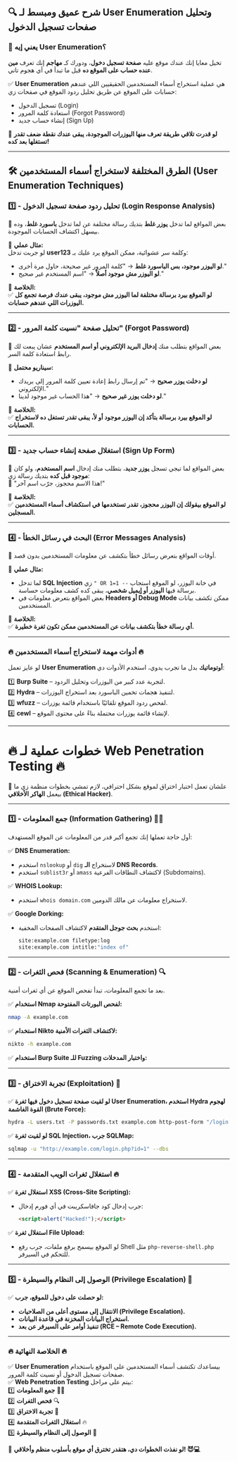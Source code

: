 ## **🔍 شرح عميق ومبسط لـ User Enumeration وتحليل صفحات تسجيل الدخول**

### **🚀 يعني إيه User Enumeration؟**

تخيل معايا إنك عندك موقع عليه **صفحة تسجيل دخول**، ودورك كـ **مهاجم** إنك تعرف **مين عنده حساب على الموقع ده** قبل ما تبدأ في أي هجوم تاني.

✅ **User Enumeration** هي عملية استخراج أسماء المستخدمين الحقيقيين اللي عندهم حسابات على الموقع عن طريق تحليل ردود الموقع في صفحات زي:

- تسجيل الدخول (Login)
- استعادة كلمة المرور (Forgot Password)
- إنشاء حساب جديد (Sign Up)

📌 **لو قدرت تلاقي طريقة تعرف منها اليوزرات الموجودة، يبقى عندك نقطة ضعف تقدر تستغلها بعد كده!**

---

## **🛠️ الطرق المختلفة لاستخراج أسماء المستخدمين (User Enumeration Techniques)**

### **1️⃣ - تحليل ردود صفحة تسجيل الدخول (Login Response Analysis)**

📌 بعض المواقع لما تدخل **يوزر غلط** بتديك رسالة مختلفة عن لما تدخل **باسورد غلط**، وده بيسهل اكتشاف الحسابات الموجودة.

🔹 **مثال عملي:**  
لو جربت تدخل **user123** وكلمة سر عشوائية، ممكن الموقع يرد عليك بـ:

- **لو اليوزر موجود، بس الباسورد غلط** → "كلمة المرور غير صحيحة، حاول مرة أخرى."
- **لو اليوزر مش موجود أصلاً** → "اسم المستخدم غير صحيح."

🎯 **الخلاصة:**  
✅ **لو الموقع بيرد برسالة مختلفة لما اليوزر مش موجود، يبقى عندك فرصة تجمع كل اليوزرات اللي عندهم حسابات.**

---

### **2️⃣ - تحليل صفحة "نسيت كلمة المرور" (Forgot Password)**

📌 بعض المواقع بتطلب منك **إدخال البريد الإلكتروني أو اسم المستخدم** عشان يبعت لك رابط استعادة كلمة السر.

🔹 **سيناريو محتمل:**

- **لو دخلت يوزر صحيح** → "تم إرسال رابط إعادة تعيين كلمة المرور إلى بريدك الإلكتروني."
- **لو دخلت يوزر غير صحيح** → "هذا الحساب غير موجود لدينا."

🎯 **الخلاصة:**  
✅ **لو الموقع بيرد برسالة بتأكد إن اليوزر موجود أو لأ، يبقى تقدر تستغل ده لاستخراج الحسابات.**

---

### **3️⃣ - استغلال صفحة إنشاء حساب جديد (Sign Up Form)**

📌 بعض المواقع لما تيجي تسجل **يوزر جديد**، بتطلب منك إدخال **اسم المستخدم**، ولو كان **موجود قبل كده** بتديك رسالة زي:  
🚨 "هذا الاسم محجوز، جرّب اسم آخر!"

🎯 **الخلاصة:**  
✅ **لو الموقع بيقولك إن اليوزر محجوز، تقدر تستخدمها في استكشاف أسماء المستخدمين المسجلين.**

---

### **4️⃣ - البحث في رسائل الخطأ (Error Messages Analysis)**

📌 أوقات المواقع بتعرض رسائل خطأ بتكشف عن معلومات المستخدمين بدون قصد.

🔹 **مثال عملي:**

- لما تدخل **SQL Injection** زي `" OR 1=1 --` في خانة اليوزر، لو الموقع استجاب برسالة فيها **اليوزر أو إيميل شخصي**، يبقى كده كشف معلومات حساسة.
- بعض المواقع بتعرض معلومات في **Headers أو Debug Mode** ممكن تكشف بيانات المستخدمين.

🎯 **الخلاصة:**  
✅ **أي رسالة خطأ بتكشف بيانات عن المستخدمين ممكن تكون ثغرة خطيرة.**

---

### **🔥 أدوات مهمة لاستخراج أسماء المستخدمين 🔥**

لو عايز تعمل **User Enumeration أوتوماتيك** بدل ما تجرب يدوي، استخدم الأدوات دي:

1️⃣ **Burp Suite** – لتجربة عدد كبير من اليوزرات وتحليل الردود.  
2️⃣ **Hydra** – لتنفيذ هجمات تخمين الباسورد بعد استخراج اليوزرات.  
3️⃣ **wfuzz** – لفحص ردود الموقع تلقائيًا باستخدام قائمة يوزرات.  
4️⃣ **cewl** – لإنشاء قائمة يوزرات محتملة بناءً على محتوى الموقع.

---

# **🔥 خطوات عملية لـ Web Penetration Testing 🔥**

📌 علشان تعمل اختبار اختراق لموقع بشكل احترافي، لازم تمشي بخطوات منظمة زي ما بيعمل **الهاكر الأخلاقي (Ethical Hacker)**.

---

### **1️⃣ - جمع المعلومات (Information Gathering) 🕵️‍♂️**

أول حاجة تعملها إنك تجمع أكبر قدر من المعلومات عن الموقع المستهدف:

✅ **DNS Enumeration:**

- استخدم `nslookup` أو `dig` لاستخراج **الـ DNS Records**.
- استخدم `sublist3r` أو `amass` لاكتشاف النطاقات الفرعية (Subdomains).

✅ **WHOIS Lookup:**

- استخدم `whois domain.com` لاستخراج معلومات عن مالك الدومين.

✅ **Google Dorking:**

- استخدم **بحث جوجل المتقدم** لاكتشاف الصفحات المخفية:
    
    ```bash
    site:example.com filetype:log  
    site:example.com intitle:"index of"
    ```
    

---

### **2️⃣ - فحص الثغرات (Scanning & Enumeration) 🔍**

بعد ما تجمع المعلومات، تبدأ تفحص الموقع عن أي ثغرات أمنية.

✅ **استخدام Nmap لفحص البورتات المفتوحة:**

```bash
nmap -A example.com
```

✅ **استخدام Nikto لاكتشاف الثغرات الأمنية:**

```bash
nikto -h example.com
```

✅ **استخدام Burp Suite للـ Fuzzing واختبار المدخلات:**

---

### **3️⃣ - تجربة الاختراق (Exploitation) 🎯**

✅ **لو لقيت صفحة تسجيل دخول فيها ثغرة User Enumeration، استخدم Hydra لهجوم القوة الغاشمة (Brute Force):**

```bash
hydra -L users.txt -P passwords.txt example.com http-post-form "/login.php:username=^USER^&password=^PASS^:Invalid username or password"
```

✅ **لو لقيت ثغرة SQL Injection، جرب SQLMap:**

```bash
sqlmap -u "http://example.com/login.php?id=1" --dbs
```

---

### **4️⃣ - استغلال ثغرات الويب المتقدمة 🔥**

✅ **استغلال ثغرة XSS (Cross-Site Scripting):**

- جرب إدخال كود جافاسكريبت في أي فورم إدخال:
    
    ```html
    <script>alert("Hacked!");</script>
    ```
    

✅ **استغلال ثغرة File Upload:**

- لو الموقع بيسمح برفع ملفات، جرب رفع Shell مثل `php-reverse-shell.php` للتحكم في السيرفر.

---

### **5️⃣ - الوصول إلى النظام والسيطرة (Privilege Escalation) 👑**

✅ **لو حصلت على دخول للموقع، جرب:**

- **الانتقال إلى مستوى أعلى من الصلاحيات (Privilege Escalation).**
- **استخراج البيانات المخزنة في قاعدة البيانات.**
- **تنفيذ أوامر على السيرفر عن بعد (RCE – Remote Code Execution).**

---

### **🔥 الخلاصة النهائية 🔥**

✅ **User Enumeration** بيساعدك تكتشف أسماء المستخدمين على الموقع باستخدام صفحات تسجيل الدخول أو نسيت كلمة المرور.  
✅ **Web Penetration Testing** بيتم على مراحل:  
1️⃣ **جمع المعلومات** 🕵️‍♂️  
2️⃣ **فحص الثغرات** 🔍  
3️⃣ **تجربة الاختراق** 🎯  
4️⃣ **استغلال الثغرات المتقدمة** 🔥  
5️⃣ **الوصول إلى النظام والسيطرة** 👑

🚀 **لو نفذت الخطوات دي، هتقدر تخترق أي موقع بأسلوب منظم وأخلاقي! 😈💻**